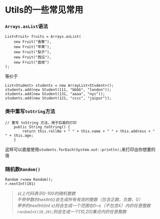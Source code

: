 # Utils的一些常见常用
### ```Arrays.asList```语法
```
List<Fruit> fruits = Arrays.asList(
    new Fruit("香蕉"),
    new Fruit("苹果"),
    new Fruit("梨子"),
    new Fruit("西瓜"),
    new Fruit("荔枝")
);
```
等价于
```
List<Student> students = new ArrayList<Student>();
students.add(new Student(111, "bbbb", "london"));
students.add(new Student(131, "aaaa", "nyc"));
students.add(new Student(121, "cccc", "jaipur"));
```
### 类中重写```toString```方法
```
// 重写 toString 方法，用于后面的打印
    public String toString() {
        return this.rollNo + " " + this.name + " " + this.address + " " + this.age;
    }
```
这样可以直接使用```students.forEach(System.out::println);```来打印出你想要的值

### 随机数`Random()`
```
Random r=new Random();
r.nextInt(101)
```
>*以上代码表示0-100的随机整数*  
>*不带参数的nextInt()会生成所有有效的整数（包含正数，负数，0）*  
>*带参的nextInt(int x)则会生成一个范围在0~x（不包含X）内的任意整数*
>*`randomInt(10,20)`;则会生成一个[10,20]集合内的任意整数*